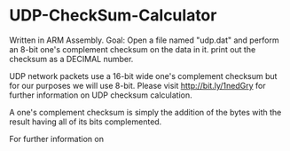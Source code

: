 # UDP-CheckSum-Calculator
Written in ARM Assembly. 
Goal: Open a file named "udp.dat" and perform an 8-bit one's complement checksum on the data in it. print out the checksum as a DECIMAL number.

UDP network packets use a 16-bit wide one's complement checksum but for our purposes we will use 8-bit. Please visit http://bit.ly/1nedGry for further information on UDP checksum calculation. 

A one's complement checksum is simply the addition of the bytes with the result having all of its bits complemented.

For further information on 
